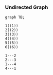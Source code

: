 ### Undirected Graph

```mermaid 
graph TB;

1((1))
2((2))
3((3))
4((4))
5((5))
6((6))

1---2
2---3
1---4
4---1
```
